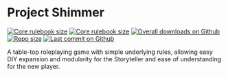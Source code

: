 # Project Shimmer
[![Core rulebook size](https://img.shields.io/github/release/iansannar/shimmer)](https://github.com/iansannar/shimmer/releases)
[![Core rulebook size](https://img.shields.io/github/size/iansannar/shimmer?label=pdf%20size&style=flat)](https://github.com/iansannar/shimmer/releases)
[![Overall downloads on Github](https://img.shields.io/github/downloads/iansannar/shimmer/total?style=flat)](https://github.com/iansannar/shimmer)
[![Repo size](https://img.shields.io/github/repo-size/iansannar/shimmer)](https://github.com/iansannar/shimmer/blob/master)
[![Last commit on Github](https://img.shields.io/github/last-commit/iansannar/shimmer?style=flat)](https://github.com/iansannar/shimmer/commits/master)

A table-top roleplaying game with simple underlying rules, allowing easy DIY expansion and modularity for the Storyteller and ease of understanding for the new player.
